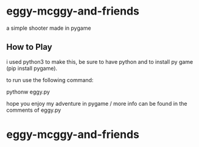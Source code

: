 # eggy-mcggy-and-friends

a simple shooter made in pygame

## How to Play

i used python3 to make this, be sure to have python and to install py game (pip install pygame).

to run use the following command:

pythonw eggy.py

hope you enjoy my adventure in pygame / more info can be found in the comments of eggy.py

# eggy-mcggy-and-friends
